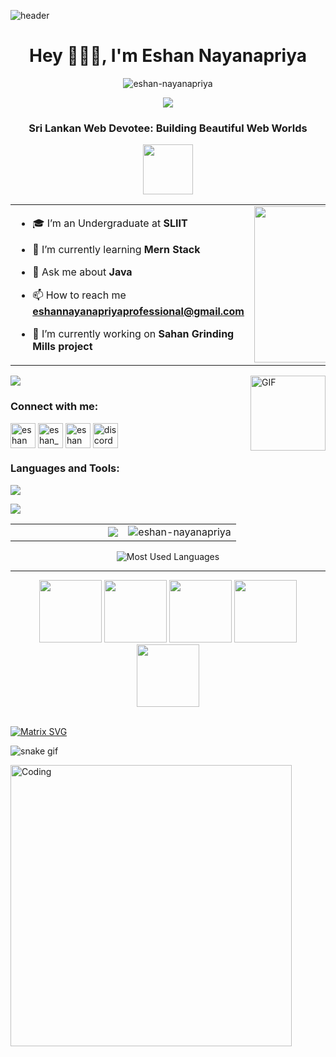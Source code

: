  ![header](https://user-images.githubusercontent.com/59575502/127335491-fdba1874-e943-4d3c-ab8c-678ffe22f8b8.png)

<h1 align="center">Hey 👨🏻‍💻, I'm Eshan Nayanapriya</h1>
<p align="center"> <img src="https://komarev.com/ghpvc/?username=eshan-nayanapriya&label=Profile%20views&color=0e75b6&style=flat" alt="eshan-nayanapriya" /> </p>

<p align="center">
  <a href="https://github.com/fairyland0926"><img src="https://readme-typing-svg.herokuapp.com/?lines=Web%20Developer;Full%20Stack-Developer&font=Pacifico&center=true&width=400&height=40&color=58a6ff&vCenter=true&size=26%15"></a>
</p>

<h3 align="center">Sri Lankan Web Devotee: Building Beautiful Web Worlds</h3>

<p align="center"><picture align="center"><img align="center" src = "https://github.com/7oSkaaa/7oSkaaa/blob/main/Images/about_me.gif?raw=true" width = 80px></picture></p>

<table align="center">
<tr border="none">
<td width="50%" align="left">

- 🎓 I’m an Undergraduate at **SLIIT**

- 🌱 I’m currently learning **Mern Stack**

- 💬 Ask me about **Java**

- 📫 How to reach me **eshannayanapriyaprofessional@gmail.com**
  
- 🔭 I’m currently working on **Sahan Grinding Mills project**

</td>
<td width="50%" align="center">
   <picture> <img align="center" src="https://github.com/7oSkaaa/7oSkaaa/blob/main/Images/Right_Side.gif?raw=true" width = 250px></picture> 
  </td>
</tr>
</table>

<img src="https://user-images.githubusercontent.com/73097560/115834477-dbab4500-a447-11eb-908a-139a6edaec5c.gif">


<img align="right" height="120px" alt="GIF" src="https://media.giphy.com/media/CVtNe84hhYF9u/giphy.gif" />
<h3 align="left">Connect with me:</h3> 

<p align="left">
<a href="https://fb.com/eshan nayanapriya" target="blank"><img align="center" src="https://raw.githubusercontent.com/rahuldkjain/github-profile-readme-generator/master/src/images/icons/Social/facebook.svg" alt="eshan nayanapriya" height="40" width="40" /></a>
<a href="https://instagram.com/eshan_mr_" target="blank"><img align="center" src="https://raw.githubusercontent.com/rahuldkjain/github-profile-readme-generator/master/src/images/icons/Social/instagram.svg" alt="eshan_mr_" height="40" width="40" /></a>
  <a href="https://linkedin.com/in/eshan nayanapriya" target="blank"><img align="center" src="https://github.com/Scar1109/skill-icons/blob/main/icons/LinkedIn.svg" alt="eshan nayanapriya" height="40" width="40" /></a>
  <a href="https://discordapp.com/users/859742170731118603" target="blank"><img align="center" src="https://user-images.githubusercontent.com/88904952/234982627-019fd336-6248-453c-9b05-97c13fd1d207.png" alt="discord" height="40" width="40" /></a>
</p>






<h3 align="left">Languages and Tools:</h3>

<p align="left">
  <a href="https://skillicons.dev">
    <img src="https://skillicons.dev/icons?i=git,bootstrap,c,arduino,cpp,css,discord,illustrator,blender,express,figma,github,html,java,js,kotlin,linux,php,mongodb,mysql,nodejs,py,react,photoshop,vscode&perline=14" />
  </a>
</p>


<img src="https://user-images.githubusercontent.com/73097560/115834477-dbab4500-a447-11eb-908a-139a6edaec5c.gif">

<table align="center">
<tr border="none">
<td width="50%" align="left">
<img align="right" src='https://github-readme-stats.vercel.app/api?username=eshan-nayanapriya&show_icons=true&theme=radical&count_private=true'/>
</td>
 <td width="50%" align="center">
<img  src="https://github-readme-streak-stats.herokuapp.com/?user=eshan-nayanapriya&count_private=true&theme=radical" alt="eshan-nayanapriya" />
  </td>
</tr>
</table>

<div align="center">
<img align="center" src = "https://github-readme-stats.vercel.app/api/top-langs/?username=eshan-nayanapriya&show_icons=true&layout=compact&theme=radical" alt="Most Used Languages">
</div>

---

<p align="center">
  <img src="https://media3.giphy.com/media/ln7z2eWriiQAllfVcn/200w.webp" width="100">
   <img src="https://i.giphy.com/media/LMt9638dO8dftAjtco/200.webp" width="100">
   <img src="https://i.giphy.com/media/eNAsjO55tPbgaor7ma/200w.webp" width="100">
   <img src="https://i.giphy.com/media/KzJkzjggfGN5Py6nkT/200.webp" width="100">
   <img src="https://i.giphy.com/media/IdyAQJVN2kVPNUrojM/200.webp" width="100"><br><br>
</p>

   [![Matrix SVG](https://raw.githubusercontent.com/rodrigograca31/rodrigograca31/master/matrix.svg)](https://www.youtube.com/watch?v=SDkAGkd4NLc) 

   ![snake gif](https://github.com/null3000/null3000/blob/output/github-contribution-grid-snake.svg)
 
 <img align="center" alt="Coding" width="450" src="https://repository-images.githubusercontent.com/588181932/e36ec678-7984-4cdd-8e4c-a3932772ff8e">
 


